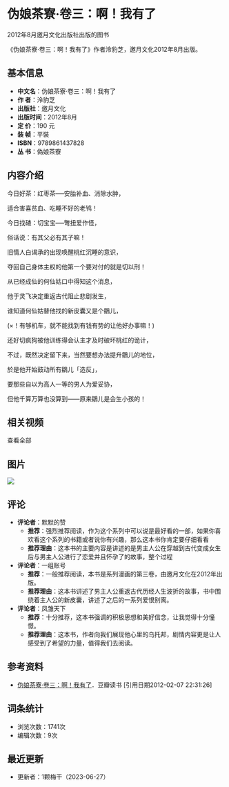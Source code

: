 # 伪娘茶寮·卷三：啊！我有了

2012年8月邀月文化出版社出版的图书

《伪娘茶寮·卷三：啊！我有了》作者泠豹芝，邀月文化2012年8月出版。

## 基本信息

- **中文名**：伪娘茶寮·卷三：啊！我有了
- **作    者**：泠豹芝
- **出版社**：邀月文化
- **出版时间**：2012年8月
- **定    价**：190 元
- **装    帧**：平裝
- **ISBN**：9789861437828
- **丛    书**：偽娘茶寮

## 内容介绍

今日好茶：红枣茶──安胎补血、消除水肿，

适合害喜贫血、吃睡不好的老鸨！

今日找碴：切宝宝──彆扭爱作怪，

俗话说：有其父必有其子嘛！

旧情人白谒承的出现唤醒桃红沉睡的意识，

夺回自己身体主权的他第一个要对付的就是切以刑！

从已经成仙的何仙姑口中得知这个消息，

他于灵飞决定重返古代阻止悲剧发生，

谁知道何仙姑替他找的新皮囊又是个鶵儿，

(×！有够机车，就不能找到有钱有势的让他好办事嘛！)

还好切疯狗被他训练得会认主才及时破坏桃红的诡计，

不过，既然决定留下来，当然要想办法提升鶵儿的地位，

於是他开始鼓动所有鶵儿「造反」，

要那些自以为高人一等的男人为爱妥协，

但他千算万算也没算到——原来鶵儿是会生小孩的！

## 相关视频

查看全部

## 图片

![](https://bkimg.cdn.bcebos.com/pic/71cf3bc79f3df8dc67bfb087cf11728b47102821?x-bce-process=image/format,f_auto/quality,Q_70/resize,m_lfit,limit_1,w_536)

## 评论

- **评论者**：默默的赞
  - **推荐**：强烈推荐阅读，作为这个系列中可以说是最好看的一部，如果你喜欢看这个系列的书籍或者说你有兴趣，那么这本书你肯定要仔细看看
  - **推荐理由**：这本书的主要内容是讲述的是男主人公在穿越到古代变成女生后与男主人公进行了恋爱并且怀孕了的故事，整个过程
- **评论者**：一组账号
  - **推荐**：一般推荐阅读，本书是系列漫画的第三卷，由邀月文化在2012年出版。
  - **推荐理由**：这本书讲述了男主人公重返古代历经人生波折的故事，书中围绕着主人公的新皮囊，讲述了之后的一系列爱恨别离。
- **评论者**：凤雏天下
  - **推荐**：十分推荐，这本书强调的积极思想和美好信念，让我觉得十分憧憬。
  - **推荐理由**：这本书，作者向我们展现他心里的乌托邦，剧情内容更是让人感受到了希望的力量，值得我们去阅读。

## 参考资料

- [伪娘茶寮·卷三：啊！我有了](/reference/12245348/533aYdO6cr3_z3kATPTYz_6lNirMY4uouOHRUbNzzqIP0XOpSoHqUcY278I9__kpFwTG_4t3YtwQlfzlCEtB7_EWc-s)．豆瓣读书 [引用日期2012-02-07 22:31:26] 

## 词条统计

- 浏览次数：1741次
- 编辑次数：9次

## 最近更新

- 更新者：1颗梅干（2023-06-27）